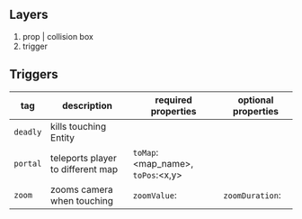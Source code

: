 ## Layers
1. prop | collision box
2. trigger

## Triggers
| tag        | description                            | required properties                         | optional properties        |
| ---------- | -------------------------------------- | ------------------------------------------- | -------------------------- |
| `deadly`   | kills touching Entity                  |                                             |                            |
| `portal`   | teleports player to different map      | `toMap`:<map_name>, `toPos`:<x,y>           |                            |
| `zoom`     | zooms camera when touching             | `zoomValue`:<value>                         | `zoomDuration`:<duration>  |

